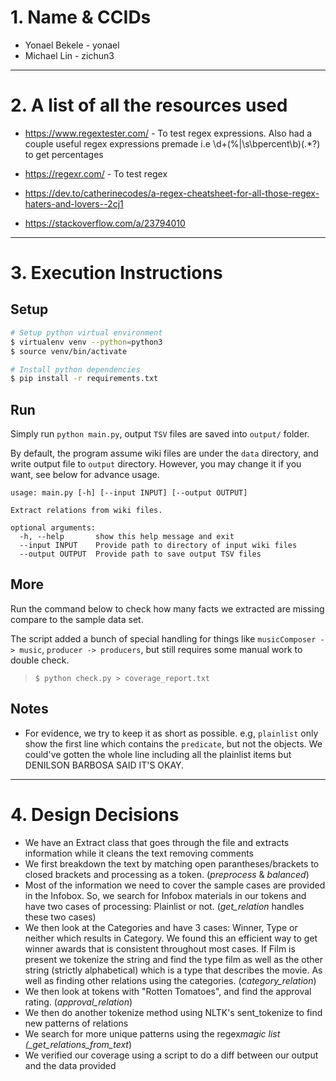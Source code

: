 # 1. Name & CCIDs

-   Yonael Bekele - yonael
-   Michael Lin - zichun3

---

# 2. A list of all the resources used

-   https://www.regextester.com/ - To test regex expressions. Also had a couple useful regex expressions premade i.e \d+(\%|\s\bpercent\b)(.\*?) to get percentages

-   https://regexr.com/ - To test regex

-   https://dev.to/catherinecodes/a-regex-cheatsheet-for-all-those-regex-haters-and-lovers--2cj1

-   https://stackoverflow.com/a/23794010

---

# 3. Execution Instructions

## Setup

```sh
# Setup python virtual environment
$ virtualenv venv --python=python3
$ source venv/bin/activate

# Install python dependencies
$ pip install -r requirements.txt
```

## Run

Simply run `python main.py`, output `TSV` files are saved into `output/` folder.

By default, the program assume wiki files are under the `data` directory, and write output file to `output` directory. However, you may change it if you want, see below for advance usage.

```
usage: main.py [-h] [--input INPUT] [--output OUTPUT]

Extract relations from wiki files.

optional arguments:
  -h, --help       show this help message and exit
  --input INPUT    Provide path to directory of input wiki files
  --output OUTPUT  Provide path to save output TSV files
```

## More

Run the command below to check how many facts we extracted are missing compare to the sample data set.

The script added a bunch of special handling for things like `musicComposer -> music`, `producer -> producers`, but still requires some manual work to double check.

> `$ python check.py > coverage_report.txt`

## Notes

-   For evidence, we try to keep it as short as possible. e.g, `plainlist` only show the first line which contains the `predicate`, but not the objects. We could've gotten the whole line including all the plainlist items but DENILSON BARBOSA SAID IT'S OKAY. 

---

# 4. Design Decisions

-   We have an Extract class that goes through the file and extracts information while it cleans the text removing comments
-   We first breakdown the text by matching open parantheses/brackets to closed brackets and processing as a token. (_preprocess_ & _balanced_)
-   Most of the information we need to cover the sample cases are provided in the Infobox. So, we search for Infobox materials in our tokens and have two cases of processing: Plainlist or not. (_get_relation_ handles these two cases)
-   We then look at the Categories and have 3 cases: Winner, Type or neither which results in Category. We found this an efficient way to get winner awards that is consistent throughout most cases. If Film is present we tokenize the string and find the type film as well as the other string (strictly alphabetical) which is a type that describes the movie. As well as finding other relations using the categories. (_category_relation_)
-   We then look at tokens with "Rotten Tomatoes", and find the approval rating. (_approval_relation_)
-   We then do another tokenize method using NLTK's sent_tokenize to find new patterns of relations
-   We search for more unique patterns using the regex*magic list (\_get_relations_from_text*)
-   We verified our coverage using a script to do a diff between our output and the data provided
